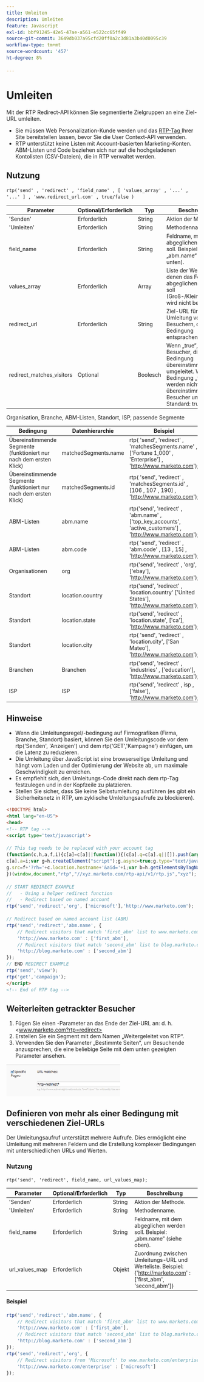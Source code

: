 ```yaml
---
title: Umleiten
description: Umleiten
feature: Javascript
exl-id: bbf91245-42e5-47ae-a561-e522cc65ff49
source-git-commit: 3649db037a95cfd20ff0a2c3d81a3b40d0095c39
workflow-type: tm+mt
source-wordcount: '457'
ht-degree: 8%

---
```


# Umleiten

Mit der RTP Redirect-API können Sie segmentierte Zielgruppen an eine Ziel-URL umleiten.

- Sie müssen Web Personalization-Kunde werden und das [RTP-Tag ](https://experienceleague.adobe.com/en/docs/marketo/using/product-docs/web-personalization/rtp-tag-implementation/deploy-the-rtp-javascript) Ihrer Site bereitstellen lassen, bevor Sie die User Context-API verwenden.
- RTP unterstützt keine Listen mit Account-basierten Marketing-Konten. ABM-Listen und Code beziehen sich nur auf die hochgeladenen Kontolisten (CSV-Dateien), die in RTP verwaltet werden.

## Nutzung

`rtp('send' , 'redirect' , 'field_name' , [ 'values_array' , '...' , '...' ] , 'www.redirect_url.com' , true/false )`

| Parameter | Optional/Erforderlich | Typ | Beschreibung |
|---------------------------|-------------------|---------|-----------------------------|
| &#39;Senden&#39; | Erforderlich | String | Aktion der Methode. |
| &#39;Umleiten&#39; | Erforderlich | String | Methodenname. |
| field_name | Erforderlich | String | Feldname, mit dem abgeglichen werden soll. Beispiel: „abm.name“ (siehe unten). |
| values_array | Erforderlich | Array | Liste der Werte, mit denen das Feld abgeglichen werden soll (Groß-/Kleinschreibung wird nicht beachtet). |
| redirect_url | Erforderlich | String | Ziel-URL für die Umleitung von Besuchern, die der Bedingung entsprachen. |
| redirect_matches_visitors | Optional | Boolesch | Wenn „true“, werden Besucher, die mit der Bedingung übereinstimmen, umgeleitet. Wenn die Bedingung „false“ ist, werden nicht übereinstimmende Besucher umgeleitet. Standard: true. |

Organisation, Branche, ABM-Listen, Standort, ISP, passende Segmente

| Bedingung | Datenhierarchie | Beispiel |
|-------------------------------------------------|----------------------|------------------------------------------------------------------------------------------------------------------|
| Übereinstimmende Segmente (funktioniert nur nach dem ersten Klick) | matchedSegments.name | rtp( &#39;send&#39;, &#39;redirect&#39; , &#39;matchesSegments.name&#39; , [&#39;Fortune 1,000&#39; , &#39;Enterprise&#39;] , &#39;<http://www.marketo.com>&#39;); |
| Übereinstimmende Segmente (funktioniert nur nach dem ersten Klick) | matchedSegments.id | rtp( &#39;send&#39;, &#39;redirect&#39; , &#39;matchesSegments.id&#39; , [106 , 107 , 190] , &#39;<http://www.marketo.com>&#39;); |
| ABM-Listen | abm.name | rtp(&#39;send&#39;, &#39;redirect&#39; , &#39;abm.name&#39; , [&#39;top_key_accounts&#39;, &#39;active_customers&#39;] , &#39;<http://www.marketo.com>&#39;); |
| ABM-Listen | abm.code | rtp( &#39;send&#39;, &#39;redirect&#39; , &#39;abm.code&#39; , [13 , 15] , &#39;<http://www.marketo.com>&#39;); |
| Organisationen | org | rtp(&#39;send&#39;, &#39;redirect&#39; , &#39;org&#39;, [&#39;ebay&#39;], &#39;<http://www.marketo.com>&#39;); |
| Standort | location.country | rtp(&#39;send&#39;, &#39;redirect&#39; , &#39;location.country&#39; [&#39;United States&#39;], &#39;<http://www.marketo.com>&#39;); |
| Standort | location.state | rtp(&#39;send&#39;, &#39;redirect&#39; , &#39;location.state&#39;, [&#39;ca&#39;], &#39;<http://www.marketo.com>&#39;); |
| Standort | location.city | rtp( &#39;send&#39;, &#39;redirect&#39; , &#39;location.city&#39;, [&#39;San Mateo&#39;], &#39;<http://www.marketo.com>&#39;); |
| Branchen | Branchen | rtp(&#39;send&#39;, &#39;redirect&#39; , &#39;industries&#39; , [&#39;education&#39;], &#39;<http://www.marketo.com>&#39;); |
| ISP | ISP | rtp(&#39;send&#39;, &#39;redirect&#39; , isp , [&#39;false&#39;], &#39;<http://www.marketo.com>&#39;); |

## Hinweise

- Wenn die Umleitungsregel/-bedingung auf Firmografiken (Firma, Branche, Standort) basiert, können Sie den Umleitungscode vor dem rtp(&#39;Senden&#39;, &#39;Anzeigen&#39;) und dem rtp(&#39;GET&#39;,&#39;Kampagne&#39;) einfügen, um die Latenz zu reduzieren.
- Die Umleitung über JavaScript ist eine browserseitige Umleitung und hängt vom Laden und der Optimierung der Website ab, um maximale Geschwindigkeit zu erreichen.
- Es empfiehlt sich, den Umleitungs-Code direkt nach dem rtp-Tag festzulegen und in der Kopfzeile zu platzieren.
- Stellen Sie sicher, dass Sie keine Selbstumleitung ausführen (es gibt ein Sicherheitsnetz in RTP, um zyklische Umleitungsaufrufe zu blockieren).

```html
<!DOCTYPE html>
<html lang="en-US">
<head>
<!-- RTP tag -->
<script type='text/javascript'>

// This tag needs to be replaced with your account tag
(function(c,h,a,f,i){c[a]=c[a]||function(){(c[a].q=c[a].q||[]).push(arguments)};
c[a].a=i;var g=h.createElement("script");g.async=true;g.type="text/javascript";
g.src=f+'?rh='+c.location.hostname+'&aid='+i;var b=h.getElementsByTagName("script")[0];b.parentNode.insertBefore(g,b);
})(window,document,"rtp","//xyz.marketo.com/rtp-api/v1/rtp.js","xyz");

// START REDIRECT EXAMPLE
//   - Using a helper redirect function
//   - Redirect based on named account
rtp('send','redirect','org', ['microsoft'],'http://www.marketo.com');

// Redirect based on named account list (ABM)
rtp('send','redirect','abm.name', {
    // Redirect visitors that match 'first_abm' list to www.marketo.com
    'http://www.marketo.com' : ['first_abm'],
    // Redirect visitors that match 'second_abm' list to blog.marketo.com
    'http://blog.marketo.com' : ['second_abm']
});
// END REDIRECT EXAMPLE
rtp('send','view');
rtp('get','campaign');
</script>
<!-- End of RTP tag -->
```

## Weiterleiten getrackter Besucher

1. Fügen Sie einen -Parameter an das Ende der Ziel-URL an: d. h. &lt;www.marketo.com?rtp=redirect>
1. Erstellen Sie ein Segment mit dem Namen „Weitergeleitet von RTP“.
1. Verwenden Sie den Parameter „Bestimmte Seiten“, um Besuchende anzusprechen, die eine beliebige Seite mit dem unten gezeigten Parameter ansehen.

![tracking-redirected-Visitors](assets/tracking-redirected-vistors.png)

## Definieren von mehr als einer Bedingung mit verschiedenen Ziel-URLs

Der Umleitungsaufruf unterstützt mehrere Aufrufe. Dies ermöglicht eine Umleitung mit mehreren Feldern und die Erstellung komplexer Bedingungen mit unterschiedlichen URLs und Werten.

### Nutzung

`rtp('send', 'redirect', field_name, url_values_map);`

| Parameter | Optional/Erforderlich | Typ | Beschreibung |
|---|---|---|---|
| &#39;Senden&#39; | Erforderlich | String | Aktion der Methode. |
| &#39;Umleiten&#39; | Erforderlich | String | Methodenname. |
| field_name | Erforderlich | String | Feldname, mit dem abgeglichen werden soll. Beispiel: „abm.name“ (siehe oben). |
| url_values_map | Erforderlich | Objekt | Zuordnung zwischen Umleitungs-URL und Werteliste. Beispiel:{&#39;<http://marketo.com>&#39; : [&#39;first_abm&#39;, &#39;second_abm&#39;]} |

#### Beispiel

```javascript
rtp('send','redirect','abm.name', {
    // Redirect visitors that match 'first_abm' list to www.marketo.com
    'http://www.marketo.com' : ['first_abm'],
    // Redirect visitors that match 'second_abm' list to blog.marketo.com
    'http://blog.marketo.com' : ['second_abm']
});
rtp('send','redirect','org', {
    // Redirect visitors from 'Microsoft' to www.marketo.com/enterprise
    'http://www.marketo.com/enterprise' : ['microsoft']
});
```
